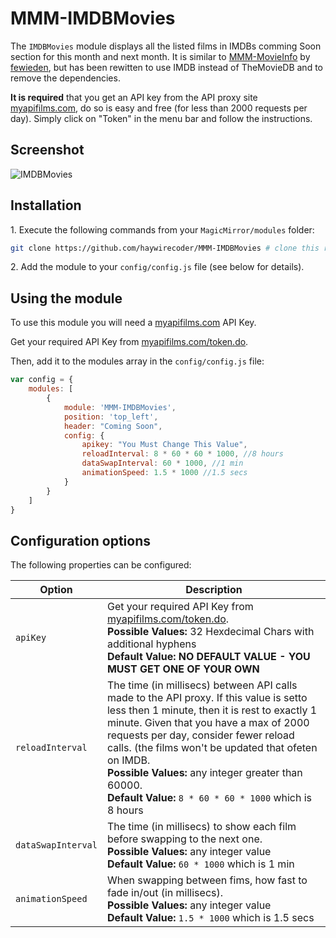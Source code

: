 # MMM-IMDBMovies
The `IMDBMovies` module displays all the listed films in IMDBs comming Soon section for this month and next month.  It is similar to [MMM-MovieInfo](https://github.com/fewieden/MMM-MovieInfo) by [fewieden](https://github.com/fewieden), but has been rewitten to use IMDB instead of TheMovieDB and to remove the dependencies. 

**It is required** that you get an API key from the API proxy site [myapifilms.com](http://www.myapifilms.com/index.do), do so is easy and free (for less than 2000 requests per day).  Simply click on "Token" in the menu bar and follow the instructions.

## Screenshot


![IMDBMovies](/image/screenshot.png?raw=true)

## Installation

  1\. Execute the following commands from your `MagicMirror/modules` folder:
```bash
git clone https://github.com/haywirecoder/MMM-IMDBMovies # clone this repository
```
  2\. Add the module to your `config/config.js` file (see below for details).

## Using the module

To use this module you will need a [myapifilms.com](http://www.myapifilms.com/index.do) API Key.

Get your required API Key from [myapifilms.com/token.do](http://www.myapifilms.com/token.do).

Then, add it to the modules array in the `config/config.js` file:
````javascript
var config = {
    modules: [
        {
            module: 'MMM-IMDBMovies',
            position: 'top_left',
            header: "Coming Soon",
            config: {
                apikey: "You Must Change This Value",
                reloadInterval: 8 * 60 * 60 * 1000, //8 hours
                dataSwapInterval: 60 * 1000, //1 min
                animationSpeed: 1.5 * 1000 //1.5 secs
            }
        }
    ]
}
````

## Configuration options

The following properties can be configured:


<table width="100%">
	<!-- why, markdown... -->
	<thead>
		<tr>
			<th>Option</th>
			<th width="100%">Description</th>
		</tr>
	<thead>
	<tbody>
	    <tr>
	        <td><code>apiKey</code></td>
	        <td>Get your required API Key from <a href="http://www.myapifilms.com/token.do">myapifilms.com/token.do</a>. 
	            <br><b>Possible Values:</b> 32 Hexdecimal Chars with additional hyphens
	            <br><b>Default Value:</b> <b>NO DEFAULT VALUE - YOU MUST GET ONE OF YOUR OWN</b>
	        </td>
	    </tr>
	    <tr>
	        <td><code>reloadInterval</code></td>
	        <td>The time (in millisecs) between API calls made to the API proxy.  If this value is setto less then 1 minute, then it is rest to exactly 1 minute.  Given that you have a max of 2000 requests per day, consider fewer reload calls. (the films won't be updated that ofeten on IMDB.
	            <br><b>Possible Values:</b> any integer greater than 60000.
	            <br><b>Default Value:</b> <code>8 * 60 * 60 * 1000</code> which is 8 hours
	        </td>
	    </tr>
	    <tr>
	        <td><code>dataSwapInterval</code></td>
	        <td>The time (in millisecs) to show each film before swapping to the next one.
	            <br><b>Possible Values:</b> any integer value
	            <br><b>Default Value:</b> <code>60 * 1000</code> which is 1 min
	        </td>
	    </tr>
	    <tr>
	        <td><code>animationSpeed</code></td>
	        <td>When swapping between fims, how fast to fade in/out (in millisecs).
	            <br><b>Possible Values:</b> any integer value
	            <br><b>Default Value:</b> <code>1.5 * 1000</code> which is 1.5 secs
	        </td>
	    </tr>
	</tbody>
</table>
	
